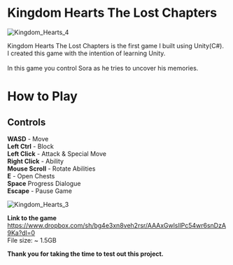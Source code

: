# Kingdom Hearts The Lost Chapters

![Kingdom_Hearts_4](https://user-images.githubusercontent.com/115983223/200136614-f0ec2da4-28de-437f-a597-98fe5324c2a1.gif)

Kingdom Hearts The Lost Chapters is the first game I built using Unity(C#).</br> 
I created this game with the intention of learning Unity.</br>  
In this game you control Sora as he tries to uncover his memories.</br> 

# How to Play

## Controls

**WASD** - Move</br> 
**Left Ctrl** - Block</br> 
**Left Click** - Attack & Special Move</br> 
**Right Click** - Ability</br> 
**Mouse Scroll** - Rotate Abilities</br> 
**E** - Open Chests</br> 
**Space** Progress Dialogue</br> 
**Escape** - Pause Game</br> 

![Kingdom_Hearts_3](https://user-images.githubusercontent.com/115983223/200136620-9cb736ed-da8a-4dd2-8282-4e01aebda0a3.gif)

**Link to the game**</br> 
https://www.dropbox.com/sh/bg4e3xn8veh2rsr/AAAxGwlsllPc54wr6snDzA9Ka?dl=0</br> 
File size: ~ 1.5GB</br> 

**Thank you for taking the time to test out this project.**

